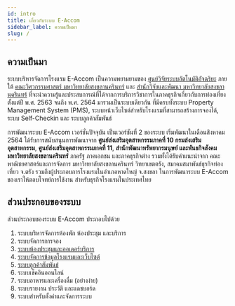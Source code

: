 ```yaml
---
id: intro
title: เกี่ยวกับระบบ E-Accom
sidebar_label: ความเป็นมา
slug: /
---
```


## ความเป็นมา

ระบบบริหารจัดการโรงแรม E-Accom เป็นความพยามยามของ [ศูนย์วิจัยระบบอัตโนมัติอัจฉริยะ](https://iarc.psu.ac.th) ภายใต้ [คณะวิศวกรรมศาสตร์ มหาวิทยาลัยสงขลานครินทร์](https://www.eng.psu.ac.th) และ [สำนักวิจัยและพัฒนา มหาวิทยาลัยสงขลานครินทร์](https://rdo.psu.ac.th) ที่จะนำความรู้และประสบการณ์ที่ได้จากการบริการวิชาการในภาคธุรกิจเกี่ยวกับการท่องเที่ยงตั้งแต่ปี พ.ศ. 2563 จนถึง พ.ศ. 2564 มารวมเป็นระบบเดียวกัน ที่มีครบทั้งระบบ Property Management System (PMS), ระบบหน้าเว็บไซต์สำหรับโรงแรมที่สามารถสร้างการจองได้, ระบบ Self-Checkin และ ระบบลูกค้าสัมพันธ์

การพัฒนาระบบ E-Accom เวอร์ชั่นปัจจุบัน เป็นเวอร์ชันที่ 2 ของระบบ เริ่มพัฒนาในเดือนสิงหาคม 2564 ได้รับการสนับสนุนการพัฒนาจาก **ศูนย์ส่งเสริมอุตสาหกรรมภาคที่ 10 กรมส่งเสริมอุตสาหกรรม**, **ศูนย์ส่งเสริมอุตสาหกรรมภาคที่ 11**, **สำนักพัฒนาทรัพยากรมนุษย์ และพันธกิจสังคม มหาวิทยาลัยสงขลานครินทร์** ภาครัฐ ภาคเอกชน และภาคธุรกิจต่าง รวมทั้งได้รับคำแนะนำจาก คณะพาณิชยศาสตร์และการจัดการ มหาวิทยาลัยสงขลานครินทร์ วิทยาเขตตรัง, สมาคมสมาพันธ์ธุรกิจท่องเที่ยว จ.ตรัง รวมถึงผู้ประกอบการโรงแรมในอำเภอหาดใหญ่ จ.สงขลา ในการพัฒนาระบบ E-Accom ของเราให้ตอบโจทย์การใช้งาน สำหรับธุรกิจโรงแรมในประเทศไทย

## ส่วนประกอบของระบบ

ส่วนประกอบของระบบ E-Accom ประกอบไปด้วย

1. ระบบบริหารจัดการห้องพัก ห้องประชุม และบริการ
2. ระบบจัดการการจอง
3. [ระบบห้องประชุมและออเดอร์บริการ](meetingroom/create-edit-meeting-room)
4. [ระบบจัดการข้อมูลโรงแรมและเว็บไซต์](website/article.md)
5. [ระบบลูกค้าสัมพันธ์](crm/create-customer.md)
6. ระบบเช็คอินออนไลน์
7. ระบบอาหารและเครื่องดื่ม (อย่างง่าย)
8. ระบบรายงาน ประวัติ และแดชบอร์ด
9. ระบบสำหรับตั้งค่าและจัดการระบบ
